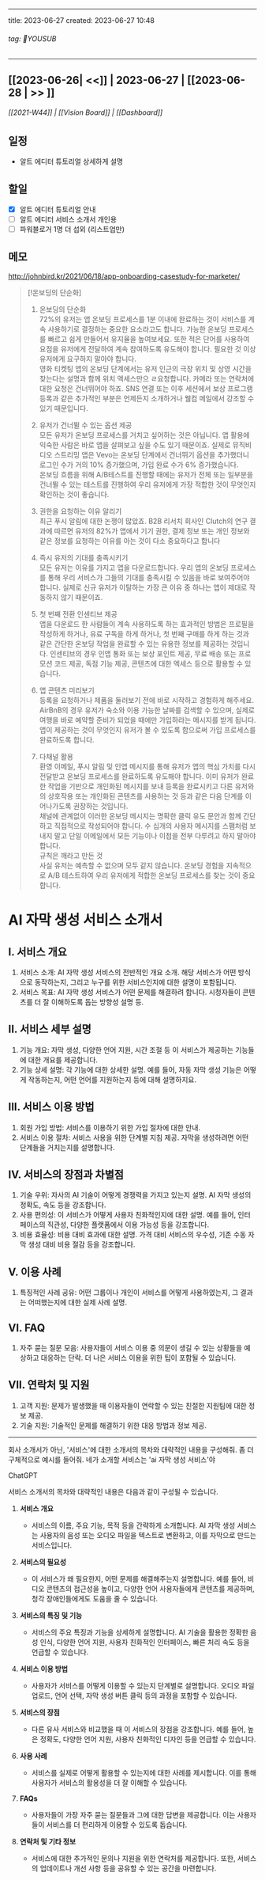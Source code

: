 -----
title: 2023-06-27 
created: 2023-06-27 10:48 
###### tag: YOUSUB
---
## [[2023-06-26| <<]] | 2023-06-27 | [[2023-06-28 | >> ]]
###### [[2021-W44]] | [[Vision Board]] | [[Dashboard]]

## 일정
- 알트 에디터 튜토리얼 상세하게 설명
  
## 할일
- [x] 알트 에디터 튜토리얼 안내
- [ ] 알트 에디터 서비스 소개서 개인용
- [ ] 파워블로거 1명 더 섭외 (리스트업만)

## 메모
http://johnbird.kr/2021/06/18/app-onboarding-casestudy-for-marketer/

> [!온보딩의 단순화]
>  1. 온보딩의 단순화  
> 72%의 유저는 앱 온보딩 프로세스를 1분 이내에 완료하는 것이 서비스를 계속 사용하기로 결정하는 중요한 요소라고도 합니다. 가능한 온보딩 프로세스를 빠르고 쉽게 만들어서 유지율을 높여보세요. 또한 적은 단어를 사용하여 요점을 유저에게 전달하여 계속 참여하도록 유도해야 합니다. 필요한 것 이상 유저에게 요구하지 말아야 합니다.  
> 영화 티켓팅 앱의 온보딩 단계에서는 유저 인근의 극장 위치 및 상영 시간을 찾는다는 설명과 함께 위치 액세스만으 ㄹ요청합니다. 카메라 또는 연락처에 대한 요청은 건너뛰어야 하죠. SNS 연결 또는 이후 세션에서 보상 프로그램 등록과 같은 추가적인 부분은 언제든지 소개하거나 웰컴 메일에서 강조할 수 있기 때문입니다.  
> 
> 2. 유저가 건너뛸 수 있는 옵션 제공  
> 모든 유저가 온보딩 프로세스를 거치고 싶어하는 것은 아닙니다. 앱 활용에 익숙한 사람은 바로 앱을 살펴보고 싶을 수도 있기 때문이죠. 실제로 뮤직비디오 스트리밍 앱은 Vevo는 온보딩 단계에서 건너뛰기 옵션을 추가했더니 로그인 수가 거의 10% 증가했으며, 가입 완료 수가 6% 증가했습니다.  
> 온보딩 흐름을 위해 A/B테스트를 진행할 때에는 유저가 전체 또는 일부분을 건너뛸 수 있는 테스트를 진행하여 우리 유저에게 가장 적합한 것이 무엇인지 확인하는 것이 좋습니다.
>   
> 3. 권한을 요청하는 이유 알리기  
> 최근 푸시 알림에 대한 논쟁이 많았죠. B2B 리서치 회사인 Clutch의 연구 결과에 따르면 유저의 82%가 앱에서 기기 권한, 결제 정보 또는 개인 정보와 같은 정보를 요청하는 이유를 아는 것이 다소 중요하다고 합니다  
> 
> 4. 즉시 유저의 기대를 충족시키기  
> 모든 유저는 이유를 가지고 앱을 다운로드합니다. 우리 앱의 온보딩 프로세스를 통해 우리 서비스가 그들의 기대를 충족시킬 수 있음을 바로 보여주어야 합니다. 실제로 신규 유저가 이탈하는 가장 큰 이유 중 하나는 앱이 제대로 작동하지 않기 때문이죠.  
> 
> 5. 첫 번째 전환 인센티브 제공  
> 앱을 다운로드 한 사람들이 계속 사용하도록 하는 효과적인 방법은 프로필을 작성하게 하거나, 유료 구독을 하게 하거나, 첫 번째 구매를 하게 하는 것과 같은 간단한 온보딩 작업을 완료할 수 있는 유용한 정보를 제공하는 것입니다. 인센티브의 경우 인앱 통화 또는 보상 포인트 제공, 무료 배송 또는 프로모션 코드 제공, 독점 기능 제공, 콘텐츠에 대한 엑세스 등으로 활용할 수 있습니다.  
> 
> 6. 앱 콘텐츠 미리보기  
> 등록을 요청하거나 제품을 둘러보기 전에 바로 시작하고 경험하게 해주세요. AirBnB의 경우 유저가 숙소와 이용 가능한 날짜를 검색할 수 있으며, 실제로 여행을 바로 예약할 준비가 되었을 때에만 가입하라는 메시지를 받게 됩니다. 앱이 제공하는 것이 무엇인지 유저가 볼 수 있도록 함으로써 가입 프로세스를 완료하도록 합니다.  
> 
> 7. 다채널 활용  
> 환영 이메일, 푸시 알림 및 인앱 메시지를 통해 유저가 앱의 핵심 가치를 다시 전달받고 온보딩 프로세스를 완료하도록 유도해야 합니다. 이미 유저가 완료한 작업을 기반으로 개인화된 메시지를 보내 등록을 완료시키고 다른 유저와의 상호작용 또는 개인화된 콘텐츠를 사용하는 것 등과 같은 다음 단계를 이어나가도록 권장하는 것입니다.  
> 채널에 관계없이 이러한 온보딩 메시지는 명확한 클릭 유도 문안과 함께 간단하고 직접적으로 작성되어야 합니다. 수 십개의 사용자 메시지를 스팸처럼 보내지 말고 단일 이메일에서 모든 기능이나 이점을 전부 다루려고 하지 말아야 합니다.  
> 규칙은 깨라고 만든 것  
> 사실 유저는 예측할 수 없으며 모두 같지 않습니다. 온보딩 경험을 지속적으로 A/B 테스트하여 우리 유저에게 적합한 온보딩 프로세스를 찾는 것이 중요합니다.
>   

 
# AI 자막 생성 서비스 소개서

## I. 서비스 개요

1. 서비스 소개: AI 자막 생성 서비스의 전반적인 개요 소개. 해당 서비스가 어떤 방식으로 동작하는지, 그리고 누구를 위한 서비스인지에 대한 설명이 포함됩니다.
2. 서비스 목표: AI 자막 생성 서비스가 어떤 문제를 해결하려 합니다. 시청자들이 콘텐츠를 더 잘 이해하도록 돕는 방향성 설명 등.

## II. 서비스 세부 설명

1. 기능 개요: 자막 생성, 다양한 언어 지원, 시간 조절 등 이 서비스가 제공하는 기능들에 대한 개요를 제공합니다.
2. 기능 상세 설명: 각 기능에 대한 상세한 설명. 예를 들어, 자동 자막 생성 기능은 어떻게 작동하는지, 어떤 언어를 지원하는지 등에 대해 설명하지요.

## III. 서비스 이용 방법

1. 회원 가입 방법: 서비스를 이용하기 위한 가입 절차에 대한 안내.
2. 서비스 이용 절차: 서비스 사용을 위한 단계별 지침 제공. 자막을 생성하려면 어떤 단계들을 거치는지를 설명합니다.

## IV. 서비스의 장점과 차별점

1. 기술 우위: 자사의 AI 기술이 어떻게 경쟁력을 가지고 있는지 설명. AI 자막 생성의 정확도, 속도 등을 강조합니다.
2. 사용 편의성: 이 서비스가 어떻게 사용자 친화적인지에 대한 설명. 예를 들어, 인터페이스의 직관성, 다양한 플랫폼에서 이용 가능성 등을 강조합니다.
3. 비용 효율성: 비용 대비 효과에 대한 설명. 가격 대비 서비스의 우수성, 기존 수동 자막 생성 대비 비용 절감 등을 강조합니다.

## V. 이용 사례

1. 특징적인 사례 공유: 어떤 그룹이나 개인이 서비스를 어떻게 사용하였는지, 그 결과는 어떠했는지에 대한 실제 사례 설명.

## VI. FAQ

1. 자주 묻는 질문 모음: 사용자들이 서비스 이용 중 의문이 생길 수 있는 상황들을 예상하고 대응하는 단락. 더 나은 서비스 이용을 위한 팁이 포함될 수 있습니다.

## VII. 연락처 및 지원

1. 고객 지원: 문제가 발생했을 때 이용자들이 연락할 수 있는 친절한 지원팀에 대한 정보 제공.
2. 기술 지원: 기술적인 문제를 해결하기 위한 대응 방법과 정보 제공.
----
회사 소개서가 아닌, '서비스'에 대한 소개서의 목차와 대략적인 내용을 구성해줘. 좀 더 구체적으로 예시를 들어줘. 네가 소개할 서비스는 'ai 자막 생성 서비스'야

ChatGPT

서비스 소개서의 목차와 대략적인 내용은 다음과 같이 구성될 수 있습니다.

1. **서비스 개요**
    
    - 서비스의 이름, 주요 기능, 목적 등을 간략하게 소개합니다. AI 자막 생성 서비스는 사용자의 음성 또는 오디오 파일을 텍스트로 변환하고, 이를 자막으로 만드는 서비스입니다.
2. **서비스의 필요성**
    
    - 이 서비스가 왜 필요한지, 어떤 문제를 해결해주는지 설명합니다. 예를 들어, 비디오 콘텐츠의 접근성을 높이고, 다양한 언어 사용자들에게 콘텐츠를 제공하며, 청각 장애인들에게도 도움을 줄 수 있습니다.
3. **서비스의 특징 및 기능**
    
    - 서비스의 주요 특징과 기능을 상세하게 설명합니다. AI 기술을 활용한 정확한 음성 인식, 다양한 언어 지원, 사용자 친화적인 인터페이스, 빠른 처리 속도 등을 언급할 수 있습니다.
4. **서비스 이용 방법**
    
    - 사용자가 서비스를 어떻게 이용할 수 있는지 단계별로 설명합니다. 오디오 파일 업로드, 언어 선택, 자막 생성 버튼 클릭 등의 과정을 포함할 수 있습니다.
5. **서비스의 장점**
    
    - 다른 유사 서비스와 비교했을 때 이 서비스의 장점을 강조합니다. 예를 들어, 높은 정확도, 다양한 언어 지원, 사용자 친화적인 디자인 등을 언급할 수 있습니다.
6. **사용 사례**
    
    - 서비스를 실제로 어떻게 활용할 수 있는지에 대한 사례를 제시합니다. 이를 통해 사용자가 서비스의 활용성을 더 잘 이해할 수 있습니다.
7. **FAQs**
    
    - 사용자들이 가장 자주 묻는 질문들과 그에 대한 답변을 제공합니다. 이는 사용자들이 서비스를 더 편리하게 이용할 수 있도록 돕습니다.
8. **연락처 및 기타 정보**
    
    - 서비스에 대한 추가적인 문의나 지원을 위한 연락처를 제공합니다. 또한, 서비스의 업데이트나 개선 사항 등을 공유할 수 있는 공간을 마련합니다.